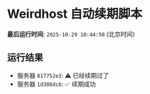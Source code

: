 # Weirdhost 自动续期脚本

**最后运行时间**: `2025-10-29 10:44:50` (北京时间)

## 运行结果

- 服务器 `817752e3`: ⚠️ 已经续期过了
- 服务器 `1d308dcb`: ✅ 续期成功
